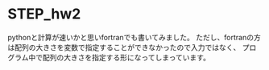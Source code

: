 # STEP_hw2
pythonと計算が速いかと思いfortranでも書いてみました。
ただし、fortranの方は配列の大きさを変数で指定することができなかったので入力ではなく、
プログラム中で配列の大きさを指定する形になってしまっています。
